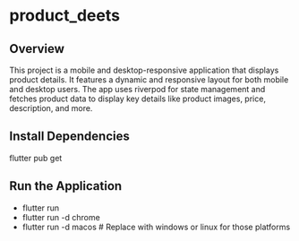 # product_deets

## Overview

This project is a mobile and desktop-responsive application that displays product details. It features a dynamic and responsive layout for both mobile and desktop users. The app uses riverpod for state management and fetches product data to display key details like product images, price, description, and more.

## Install Dependencies

flutter pub get

## Run the Application

- flutter run
- flutter run -d chrome
- flutter run -d macos # Replace with windows or linux for those platforms


